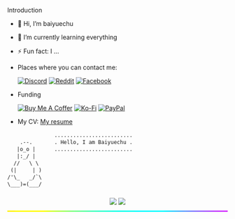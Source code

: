 Introduction 

- 👋 Hi, I’m baiyuechu
- 🌱 I’m currently learning everything
- ⚡ Fun fact: I ...

- Places where you can contact me: 

    [![Discord](https://img.shields.io/badge/Discord-%235865F2.svg?style=for-the-badge&logo=discord&logoColor=white)](https://discord.com/users/1283052810874654771)
    [![Reddit](https://img.shields.io/badge/Reddit-FF5700?style=for-the-badge&logo=Reddit&logoColor=white)](https://www.reddit.com/user/Bulky_Worth9352)
    [![Facebook](https://img.shields.io/badge/Facebook-0084ff?style=for-the-badge&logo=Facebook&logoColor=white)](https://www.facebook.com/dongfangxiaobai11/)

-  Funding

    [![Buy Me A Coffer](https://img.shields.io/badge/Buy_Me_A_Coffee-FFDD00?style=for-the-badge&logo=buy-me-a-coffee&logoColor=black)](https://buymeacoffee.com/ebevutruq)
    [![Ko-Fi](https://img.shields.io/badge/Ko--fi-F16061?style=for-the-badge&logo=ko-fi&logoColor=white)](https://ko-fi.com/baiyuechu)
    [![PayPal](https://img.shields.io/badge/PayPal-00457C?style=for-the-badge&logo=paypal&logoColor=white)](https://www.paypal.com/invoice/p/#HZWF8VQHDL9SV9WL)

- My CV:
    <a href="https://github.com/xiaoyaoo11/xiaoyaoo11/blob/main/cv.pdf">My resume</a>

```
               .........................
    .--.       . Hello, I am Baiyuechu .
   |o_o |      .........................
   |:_/ |
  //   \ \
 (|     | )         
/'\_   _/`\
\___)=(___/                         
```

<div align="center" style="padding: 10px;">
    <img src="https://skillicons.dev/icons?i=react,html,css,vscode,github,figma,tailwind,git,arch,cmake,neovim,photoshop" />
    <img src="https://skillicons.dev/icons?i=nodejs,python,javascript,typescript,express,mongodb,c,cpp,nextjs,bash,linux,discord" /><br>
</div>

<img src="https://raw.githubusercontent.com/khoa083/khoa/main/Khoa_ne/img/Rainbow.gif" style="display: block;margin-left: auto;margin-right: auto;margin-bottom:5px;width:1500px;">
